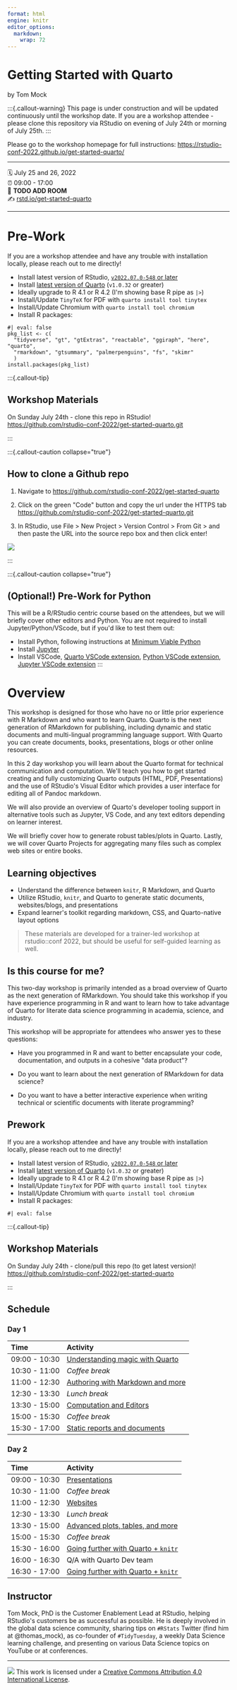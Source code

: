 ```yaml
---
format: html
engine: knitr
editor_options: 
  markdown: 
    wrap: 72
---
```


# Getting Started with Quarto

by Tom Mock

:::{.callout-warning}
This page is under construction and will be updated continuously until the workshop date. If you are a workshop attendee - please clone this repository via RStudio on evening of July 24th or morning of July 25th.
:::

Please go to the workshop homepage for full instructions: <https://rstudio-conf-2022.github.io/get-started-quarto/>

------------------------------------------------------------------------

🗓️ July 25 and 26, 2022\
⏰ 09:00 - 17:00\
🏨 **TODO ADD ROOM**\
✍️ [rstd.io/get-started-quarto](https://rstd.io/get-started-quarto)

------------------------------------------------------------------------

# Pre-Work

If you are a workshop attendee and have any trouble with installation locally, please reach out to me directly!

- Install latest version of RStudio, [`v2022.07.0-548` or later](https://www.rstudio.com/products/rstudio/download/#download)
- Install [latest version of Quarto](https://quarto.org/docs/get-started/) (`v1.0.32` or greater)
- Ideally upgrade to R 4.1 or R 4.2 (I'm showing base R pipe as `|>`)
- Install/Update `TinyTeX` for PDF with `quarto install tool tinytex`
- Install/Update Chromium with `quarto install tool chromium`
- Install R packages:

```{r pkg-list}
#| eval: false
pkg_list <- c(
  "tidyverse", "gt", "gtExtras", "reactable", "ggiraph", "here", "quarto",
  "rmarkdown", "gtsummary", "palmerpenguins", "fs", "skimr"
  )
install.packages(pkg_list)
```
:::{.callout-tip}

## Workshop Materials

On Sunday July 24th - clone this repo in RStudio!
<https://github.com/rstudio-conf-2022/get-started-quarto.git>

:::

:::{.callout-caution collapse="true"}

## How to clone a Github repo

1. Navigate to <https://github.com/rstudio-conf-2022/get-started-quarto>

1. Click on the green "Code" button and copy the url under the HTTPS tab <https://github.com/rstudio-conf-2022/get-started-quarto.git>

1. In RStudio, use File > New Project > Version Control > From Git > and then paste the URL into the source repo box and then click enter!

![](materials/images/clone-repo.gif)

:::

:::{.callout-caution collapse="true"}
## (Optional!) Pre-Work for Python

This will be a R/RStudio centric course based on the attendees, but we will briefly cover other editors and Python. You are not required to install Jupyter/Python/VScode, but if you'd like to test them out:

- Install Python, following instructions at [Minimum Viable Python](https://solutions.rstudio.com/python/minimum-viable-python/installing-python/)
- Install [Jupyter](https://quarto.org/docs/computations/python.html#installation)
- Install VSCode, [Quarto VSCode extension](https://marketplace.visualstudio.com/items?itemName=quarto.quarto), [Python VSCode extension](https://marketplace.visualstudio.com/items?itemName=ms-python.python), [Jupyter VSCode extension](https://open-vsx.org/extension/ms-toolsai/jupyter)
:::

# Overview

This workshop is designed for those who have no or little prior
experience with R Markdown and who want to learn Quarto. Quarto is the
next generation of RMarkdown for publishing, including dynamic and
static documents and multi-lingual programming language support. With Quarto 
you can create documents, books, presentations, blogs or other
online resources. 

In this 2 day workshop you will learn about the Quarto
format for technical communication and computation. We'll teach you how
to get started creating and fully customizing Quarto outputs (HTML, PDF,
Presentations) and the use of RStudio's Visual Editor which provides a
user interface for editing all of Pandoc markdown. 

We will also provide
an overview of Quarto's developer tooling support in alternative tools
such as Jupyter, VS Code, and any text editors depending on learner interest. 

We will briefly cover how to generate robust tables/plots in Quarto. 
Lastly, we will cover Quarto Projects for aggregating many files such as 
complex web sites or entire books.

## Learning objectives

- Understand the difference between `knitr`, R Markdown, and Quarto
- Utilize RStudio, `knitr`, and Quarto to generate static documents, websites/blogs, and presentations
- Expand learner's toolkit regarding markdown, CSS, and Quarto-native layout options

> These materials are developed for a trainer-led workshop at rstudio::conf 2022, but should be useful for self-guided learning as well.

## Is this course for me?

This two-day workshop is primarily intended as a broad overview of
Quarto as the next generation of RMarkdown. You should take this
workshop if you have experience programming in R and want to learn how
to take advantage of Quarto for literate data science programming in
academia, science, and industry.

This workshop will be appropriate for attendees who answer yes to these
questions:

-   Have you programmed in R and want to better encapsulate your code,
    documentation, and outputs in a cohesive "data product"?

-   Do you want to learn about the next generation of RMarkdown for data
    science?

-   Do you want to have a better interactive experience when writing
    technical or scientific documents with literate programming?

## Prework

If you are a workshop attendee and have any trouble with installation locally, please reach out to me directly!

- Install latest version of RStudio, [`v2022.07.0-548` or later](https://www.rstudio.com/products/rstudio/download/#download)
- Install [latest version of Quarto](https://quarto.org/docs/get-started/) (`v1.0.32` or greater)
- Ideally upgrade to R 4.1 or R 4.2 (I'm showing base R pipe as `|>`)
- Install/Update `TinyTeX` for PDF with `quarto install tool tinytex`
- Install/Update Chromium with `quarto install tool chromium`
- Install R packages:

```{r pkg-list}
#| eval: false
```

:::{.callout-tip}

## Workshop Materials

On Sunday July 24th - clone/pull this repo (to get latest version)!
<https://github.com/rstudio-conf-2022/get-started-quarto>

:::

## Schedule

### Day 1

| Time          | Activity                                              |
|:--------------|:------------------------------------------------------|
| 09:00 - 10:30 | [Understanding magic with Quarto](../../materials/01-intro-quarto.html) |
| 10:30 - 11:00 | *Coffee break*                                        |
| 11:00 - 12:30 | [Authoring with Markdown and more](../../materials/02-authoring.html)  |
| 12:30 - 13:30 | *Lunch break*                                         |
| 13:30 - 15:00 | [Computation and Editors](../../materials/03-computation-editors.html)                                |
| 15:00 - 15:30 | *Coffee break*                                        |
| 15:30 - 17:00 | [Static reports and documents](../../materials/04-static-documents.html)                           |

### Day 2

| Time          | Activity                         |
|:--------------|:---------------------------------|
| 09:00 - 10:30 | [Presentations](../../materials/05-presentations.html)                     |
| 10:30 - 11:00 | *Coffee break*                   |
| 11:00 - 12:30 | [Websites](../../materials/06-websites.html)                          |
| 12:30 - 13:30 | *Lunch break*                    |
| 13:30 - 15:00 | [Advanced plots, tables, and more](../../materials/07-plots-tables.html)  |
| 15:00 - 15:30 | *Coffee break*                   |
| 15:30 - 16:00 | [Going further with Quarto + `knitr`](../../materials/08-advanced-knitr.html)  |
| 16:00 - 16:30 | Q/A with Quarto Dev team  |
| 16:30 - 17:00 | [Going further with Quarto + `knitr`](../../materials/08-advanced-knitr.html)  |

## Instructor

Tom Mock, PhD is the Customer Enablement Lead at RStudio, helping
RStudio's customers be as successful as possible. He is deeply involved
in the global data science community, sharing tips on `#RStats` Twitter
(find him at @thomas_mock), as co-founder of `#TidyTuesday`, a weekly
Data Science learning challenge, and presenting on various Data Science
topics on YouTube or at conferences.

------------------------------------------------------------------------

![](https://i.creativecommons.org/l/by/4.0/88x31.png) This work is
licensed under a [Creative Commons Attribution 4.0 International
License](https://creativecommons.org/licenses/by/4.0/).
